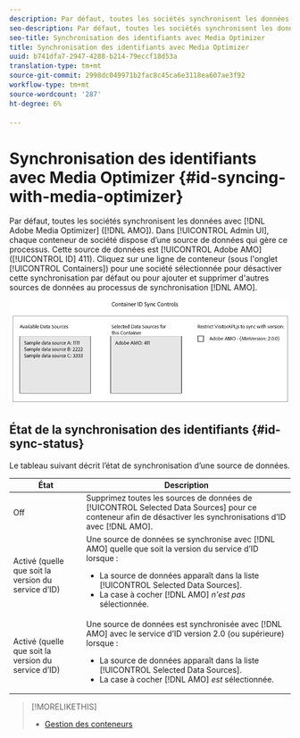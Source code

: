```yaml
---
description: Par défaut, toutes les sociétés synchronisent les données avec Adobe Media Optimizer (AMO). Dans l’interface utilisateur d’administration, chaque conteneur de société dispose d’une source de données qui gère ce processus. Cette source de données est l’AMO Adobe (ID 411). Cliquez sur une ligne de conteneur (sous l’onglet Conteneurs) pour une société sélectionnée pour désactiver cette synchronisation par défaut ou pour ajouter et supprimer d’autres sources de données au processus de synchronisation AMO.
seo-description: Par défaut, toutes les sociétés synchronisent les données avec Adobe Media Optimizer (AMO). Dans l’interface utilisateur d’administration, chaque conteneur de société dispose d’une source de données qui gère ce processus. Cette source de données est l’AMO Adobe (ID 411). Cliquez sur une ligne de conteneur (sous l’onglet Conteneurs) pour une société sélectionnée pour désactiver cette synchronisation par défaut ou pour ajouter et supprimer d’autres sources de données au processus de synchronisation AMO.
seo-title: Synchronisation des identifiants avec Media Optimizer
title: Synchronisation des identifiants avec Media Optimizer
uuid: b741dfa7-2947-4288-b214-79eccf18d53a
translation-type: tm+mt
source-git-commit: 2998dc049971b2fac8c45ca6e3118ea607ae3f92
workflow-type: tm+mt
source-wordcount: '287'
ht-degree: 6%

---
```



# Synchronisation des identifiants avec Media Optimizer {#id-syncing-with-media-optimizer}

Par défaut, toutes les sociétés synchronisent les données avec [!DNL Adobe Media Optimizer] ([!DNL AMO]). Dans [!UICONTROL Admin UI], chaque conteneur de société dispose d’une source de données qui gère ce processus. Cette source de données est [!UICONTROL Adobe AMO] ([!UICONTROL ID] 411). Cliquez sur une ligne de conteneur (sous l&#39;onglet [!UICONTROL Containers]) pour une société sélectionnée pour désactiver cette synchronisation par défaut ou pour ajouter et supprimer d&#39;autres sources de données au processus de synchronisation [!DNL AMO].

![](assets/id-sync.png)

## État de la synchronisation des identifiants {#id-sync-status}

Le tableau suivant décrit l’état de synchronisation d’une source de données.

| État | Description |
|------ | -------- |
| Off | Supprimez toutes les sources de données de [!UICONTROL Selected Data Sources] pour ce conteneur afin de désactiver les synchronisations d’ID avec [!DNL AMO]. |
| Activé (quelle que soit la version du service d’ID) | Une source de données se synchronise avec [!DNL AMO] quelle que soit la version du service d’ID lorsque : <ul><li>La source de données apparaît dans la liste [!UICONTROL Selected Data Sources].</li><li>La case à cocher [!DNL AMO] *n&#39;est pas* sélectionnée.</li></ul> |
| Activé (quelle que soit la version du service d’ID) | Une source de données est synchronisée avec [!DNL AMO] avec le service d’ID version 2.0 (ou supérieure) lorsque : <ul><li>La source de données apparaît dans la liste [!UICONTROL Selected Data Sources].</li><li>La case à cocher [!DNL AMO] *est* sélectionnée.</li></ul> |

>[!MORELIKETHIS]
>
>* [Gestion des conteneurs](../companies/admin-manage-containers.md#task_61DB5CEECC5049DD8D059C642AC3F967)

